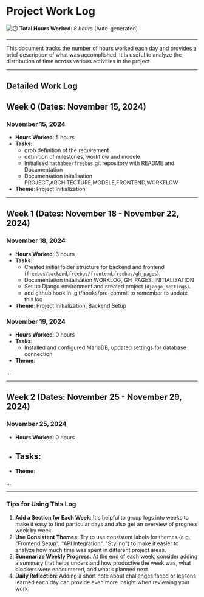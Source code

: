 # Project Work Log

![⏱️](https://img.icons8.com/emoji/48/stopwatch-emoji.png) **Total Hours Worked**: _8 hours_ (Auto-generated)

---

This document tracks the number of hours worked each day and provides a brief description of what was accomplished. It is useful to analyze the distribution of time across various activities in the project.

---
## Detailed Work Log


## Week 0 (Dates: November 15, 2024)

### November 15, 2024
- **Hours Worked**: 5 hours
- **Tasks**:
  - grob definition of the requirement
  - definition of milestones, workflow and modele
  - Initialised `nathabee/freebus` git repository with README and Documentation
  - Documentation initalisation PROJECT,ARCHITECTURE,MODELE,FRONTEND,WORKFLOW 
- **Theme**: Project Initialization 

---

## Week 1 (Dates: November 18 - November 22, 2024)

### November 18, 2024
- **Hours Worked**: 3 hours
- **Tasks**:
  - Created initial folder structure for backend and frontend (`freebus/backend`,`freebus/frontend`,`freebus/gh_pages`).
  - Documentation initalisation WORKLOG, GH_PAGES. INITIALISATION
  - Set up Django environment and created project (`django_settings`).
  - add github hook in .git/hooks/pre-commit to remember to update this log
- **Theme**: Project Initialization, Backend Setup



### November 19, 2024
- **Hours Worked**:   0 hours
- **Tasks**:
  - Installed and configured MariaDB, updated settings for database connection.
- **Theme**: 

...


---


## Week 2 (Dates: November 25 - November 29, 2024)

###  November 25, 2024
- **Hours Worked**: 0 hours
- **Tasks**:
  - 
- **Theme**: 

...

---

### Tips for Using This Log
1. **Add a Section for Each Week**: It's helpful to group logs into weeks to make it easy to find particular days and also get an overview of progress week by week.
2. **Use Consistent Themes**: Try to use consistent labels for themes (e.g., "Frontend Setup", "API Integration", "Styling") to make it easier to analyze how much time was spent in different project areas.
3. **Summarize Weekly Progress**: At the end of each week, consider adding a summary that helps understand how productive the week was, what blockers were encountered, and what’s planned next.
4. **Daily Reflection**: Adding a short note about challenges faced or lessons learned each day can provide even more insight when reviewing your work.

 